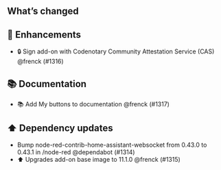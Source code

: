 ## What’s changed

## 🚀 Enhancements

- 🔒 Sign add-on with Codenotary Community Attestation Service (CAS) @frenck (#1316)

## 📚 Documentation

- 📚 Add My buttons to documentation @frenck (#1317)

## ⬆️ Dependency updates

- Bump node-red-contrib-home-assistant-websocket from 0.43.0 to 0.43.1 in /node-red @dependabot (#1314)
- ⬆️ Upgrades add-on base image to 11.1.0 @frenck (#1315)
